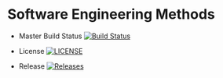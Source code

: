 # Software Engineering Methods

- Master Build Status [![Build Status](https://travis-ci.org/caelumn/sem.svg?branch=master)](https://travis-ci.org/caelumn/sem)

- License [![LICENSE](https://img.shields.io/github/license/caelumn/sem.svg?style=flat-square)](https://github.com/caelumn/sem/blob/master/LICENSE)

- Release [![Releases](https://img.shields.io/github/release/caelumn/sem/all.svg?style=flat-square)](https://github.com/caelumn/sem/releases)


